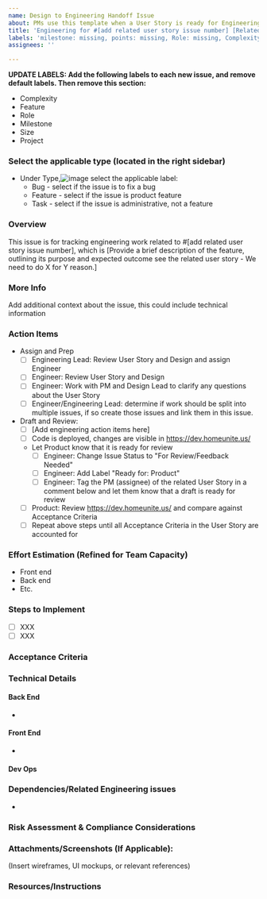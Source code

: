 ```yaml
---
name: Design to Engineering Handoff Issue
about: PMs use this template when a User Story is ready for Engineering. This will be a separate issue for Engineering to track their work.
title: 'Engineering for #[add related user story issue number] [Related User Story Title]'
labels: 'milestone: missing, points: missing, Role: missing, Complexity: Missing, Feature: Missing'
assignees: ''

---
```


**UPDATE LABELS: Add the following labels to each new issue, and remove default labels. Then remove this section:**
* Complexity
* Feature
* Role
* Milestone
* Size
* Project 
### Select the applicable type (located in the right sidebar)
- Under Type,![image](https://github.com/user-attachments/assets/aaf85aa9-ac24-41c7-aac5-e0fd10a3f5de)
 select the applicable label:
   - Bug - select if the issue is to fix a bug
   - Feature - select if the issue is product feature
   - Task - select if the issue is administrative, not a feature
 
### Overview
This issue is for tracking engineering work related to #[add related user story issue number], which is [Provide a brief description of the feature, outlining its purpose and expected outcome see the related user story - We need to do X for Y reason.]

### More Info
Add additional context about the issue, this could include technical information
### Action Items
- Assign and Prep
  - [ ] Engineering Lead: Review User Story and Design and assign Engineer
  - [ ] Engineer: Review User Story and Design
  - [ ] Engineer: Work with PM and Design Lead to clarify any questions about the User Story
  - [ ] Engineer/Engineering Lead: determine if work should be split into multiple issues, if so create those issues and link them in this issue.
 - Draft and Review:
   - [ ] [Add engineering action items here]
   - [ ] Code is deployed, changes are visible in https://dev.homeunite.us/
   - Let Product know that it is ready for review
      - [ ] Engineer: Change Issue Status to "For Review/Feedback Needed"
      - [ ] Engineer: Add Label "Ready for: Product"
      - [ ] Engineer: Tag the PM (assignee) of the related User Story in a comment below and let them know that a draft is ready for review
   - [ ] Product: Review https://dev.homeunite.us/ and compare against Acceptance Criteria
   - [ ] Repeat above steps until all Acceptance Criteria in the User Story are accounted for
### Effort Estimation (Refined for Team Capacity)
- Front end
- Back end
- Etc.
### Steps to Implement 
- [ ] XXX
- [ ] XXX
### Acceptance Criteria
 
### Technical Details

#### Back End
-
#### Front End
- 
#### Dev Ops

### Dependencies/Related Engineering issues
- 
### Risk Assessment & Compliance Considerations

### Attachments/Screenshots (If Applicable):
(Insert wireframes, UI mockups, or relevant references)
### Resources/Instructions
